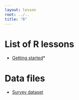 ```yaml
---
layout: lesson
root: ../..
title: "R"
---
```



# List of R lessons

* [Getting started](01-starting-with-data.html)*

# Data files

*  [Survey dataset](https://github.com/datacarpentry/2014-09-29-iDigBio/raw/master/data/biology/surveys.csv)
